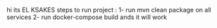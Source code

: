 hi its EL KSAKES 
steps to run project :
1- run mvn clean package on all services 
2- run docker-compose build 
ands it will work
